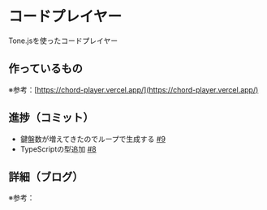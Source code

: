# コードプレイヤー

Tone.jsを使ったコードプレイヤー

## 作っているもの

※参考：[https://chord-player.vercel.app/](https://chord-player.vercel.app/)

## 進捗（コミット）

- 鍵盤数が増えてきたのでループで生成する [#9](https://github.com/ryo-i/next-app-started/issues/9)
- TypeScriptの型追加 [#8](https://github.com/ryo-i/next-app-started/issues/8)

## 詳細（ブログ）

※参考：[]()